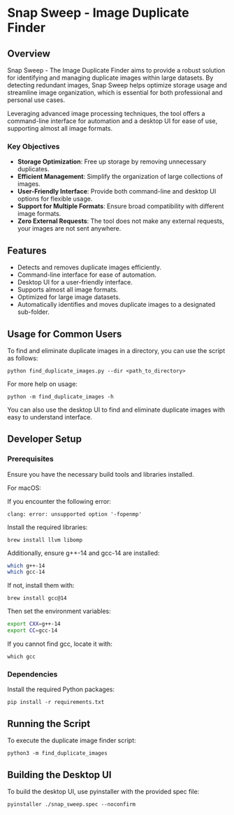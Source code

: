 # Snap Sweep - Image Duplicate Finder

## Overview

Snap Sweep - The Image Duplicate Finder aims to provide a robust solution for identifying and managing duplicate images within large datasets. By detecting redundant images, Snap Sweep helps optimize storage usage and streamline image organization, which is essential for both professional and personal use cases.

Leveraging advanced image processing techniques, the tool offers a command-line interface for automation and a desktop UI for ease of use, supporting almost all image formats.

### Key Objectives

- **Storage Optimization**: Free up storage by removing unnecessary duplicates.
- **Efficient Management**: Simplify the organization of large collections of images.
- **User-Friendly Interface**: Provide both command-line and desktop UI options for flexible usage.
- **Support for Multiple Formats**: Ensure broad compatibility with different image formats.
- **Zero External Requests**: The tool does not make any external requests, your images are not sent anywhere.

## Features

- Detects and removes duplicate images efficiently.
- Command-line interface for ease of automation.
- Desktop UI for a user-friendly interface.
- Supports almost all image formats.
- Optimized for large image datasets.
- Automatically identifies and moves duplicate images to a designated sub-folder.

## Usage for Common Users

To find and eliminate duplicate images in a directory, you can use the script as follows:

`python find_duplicate_images.py --dir <path_to_directory>`

For more help on usage:

`python -m find_duplicate_images -h`

You can also use the desktop UI to find and eliminate duplicate images with easy to understand interface.

## Developer Setup

### Prerequisites

Ensure you have the necessary build tools and libraries installed.

For macOS:

If you encounter the following error:

`clang: error: unsupported option '-fopenmp'`

Install the required libraries:

`brew install llvm libomp`

Additionally, ensure g++-14 and gcc-14 are installed:

```bash
which g++-14
which gcc-14
```

If not, install them with:

`brew install gcc@14`

Then set the environment variables:

```bash
export CXX=g++-14
export CC=gcc-14
```

If you cannot find gcc, locate it with:

`which gcc`

### Dependencies

Install the required Python packages:

`pip install -r requirements.txt`

## Running the Script

To execute the duplicate image finder script:

`python3 -m find_duplicate_images`

## Building the Desktop UI

To build the desktop UI, use pyinstaller with the provided spec file:

`pyinstaller ./snap_sweep.spec --noconfirm`
